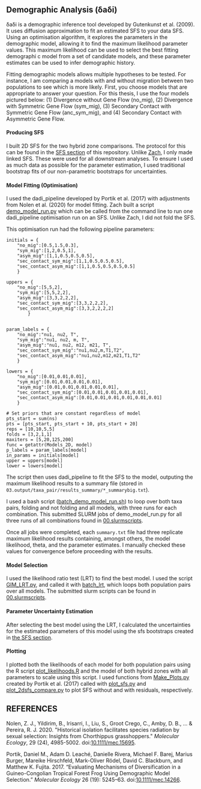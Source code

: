 ## Demographic Analysis (δaδi)
δaδi is a demographic inference tool developed by Gutenkunst et al. (2009). It uses diffusion approximation to fit an estimated SFS to your data SFS. Using an optimisation algorithm, it explores the parameters in the demographic model, allowing it to find the maximum likelihood parameter values. This maximum likelihood can be used to select the best fitting demographi
c model from a set of candidate models, and these parameter estimates can be used to infer demographic history.

Fitting demographic models allows multiple hypotheses to be tested. For instance, I am comparing a models with and without migration between two populations to see which is more likely. First, you choose models that are appropriate to answer your question. For this thesis, I use the four models pictured below: (1) Divergence without Gene Flow (no_mig), (2) Divergence with Symmetric Gene Flow (sym_mig), (3) Secondary Contact with Symmetric Gene Flow (anc_sym_mig), and (4) Secondary Contact with Asymmetric Gene Flow.

#### Producing SFS

I built 2D SFS for the two hybrid zone comparisons. The protocol for this can be found in the [SFS section](../05.SFS/) of this repository. Unlike [Zach](https://github.com/zjnolen/chorthippus_demography/tree/master/dadi#sfs-production), I only made linked SFS. These were used for all downstream analyses. To ensure I used as much data as possible for the parameter estimation, I used traditional bootstrap fits of our non-parametric bootstraps for uncertainties.

#### Model Fitting (Optimisation)

I used the dadi_pipeline developed by Portik et al. (2017) with adjustments from Nolen et al. (2020) for model fitting. Zach built a script [demo_model_run.py](/06.dadi/02.scripts/demo_model_run.py) which can be called from the command line to run one dadi_pipeline optimisation run on an SFS. Unlike Zach, I did not fold the SFS.

This optimisation run had the following pipeline parameters:


    initials = {
	    "no_mig":[0.5,1.5,0.3],
	    "sym_mig":[1,2,0.5,1],
        "asym_mig":[1,1,0.5,0.5,0.5],
        "sec_contact_sym_mig":[1,1,0.5,0.5,0.5],
        "sec_contact_asym_mig":[1,1,0.5,0.5,0.5,0.5]
        }

    uppers = {
        "no_mig":[5,5,2],
        "sym_mig":[5,5,2,2],
        "asym_mig":[3,3,2,2,2],
        "sec_contact_sym_mig":[3,3,2,2,2],
        "sec_contact_asym_mig":[3,3,2,2,2,2]
            }	

	
    param_labels = {
        "no_mig":"nu1, nu2, T",
        "sym_mig":"nu1, nu2, m, T",
        "asym_mig":"nu1, nu2, m12, m21, T",
        "sec_contact_sym_mig":"nu1,nu2,m,T1,T2",
        "sec_contact_asym_mig":"nu1,nu2,m12,m21,T1,T2"
        }

    lowers = {
        "no_mig":[0.01,0.01,0.01],
        "sym_mig":[0.01,0.01,0.01,0.01],
        "asym_mig":[0.01,0.01,0.01,0.01,0.01],
        "sec_contact_sym_mig":[0.01,0.01,0.01,0.01,0.01],
        "sec_contact_asym_mig":[0.01,0.01,0.01,0.01,0.01,0.01]
        }

    # Set priors that are constant regardless of model
    pts_start = sum(ns)
    pts = [pts_start, pts_start + 10, pts_start + 20]
    reps = [10,10,5,5]
    folds = [3,2,1,1]
    maxiters = [5,20,125,200]
    func = getattr(Models_2D, model)
    p_labels = param_labels[model]
    in_params = initials[model]
    upper = uppers[model]
    lower = lowers[model]

The script then uses dadi_pipeline to fit the SFS to the model, outputing the maximum likelihood results to a summary file (stored in `03.output/taxa_pair/results_summary/*_summarybig.txt`).

I used a bash script ([batch_demo_model_run.sh](02.scripts/batch_demo_model_run.sh)) to loop over both taxa pairs, folding and not folding and all models, with three runs for each combination. This submitted SLURM jobs of demo_model_run.py for all three runs of all combinations found in [00.slurmscripts](00.slurmscripts/).

Once all jobs were completed, each `summary.txt` file had three replicate maximum likelihood results containing, amongst others, the model likelihood, theta, and the parameter estimates. I manually checked these values for convergence before proceeding with the results. 

#### Model Selection

I used the likelihood ratio test (LRT) to find the best model. I used the script [GIM_LRT.py](02.scripts/GIM_LRT.py), and called it with [batch_lrt](02.scripts/batch_lrt.sh), which loops both population pairs over all models. The submitted slurm scripts can be found in [00.slurmscripts](00.slurmscripts/). 

#### Parameter Uncertainty Estimation

After selecting the best model using the LRT, I calculated the uncertainties for the estimated parameters of this model using the sfs bootstraps created in [the SFS section](../05.SFS/README.md). 

#### Plotting 

I plotted both the likelihoods of each model for both population pairs using the R script [plot_likelihoods.R](04.plot/plot_likelihoods.R) and the model of both hybrid zones with all parameters to scale using this script. I used functions from [Make_Plots.py](04.plot/Make_Plots.py) created by Portik et al. (2017) called with [plot_sfs.py](04.plot/plot_sfs.py) and [plot_2dsfs_compare.py](04.plot/plot_2dsfs_compare.py) to plot SFS without and with residuals, respectively.

## REFERENCES

Nolen, Z. J., Yildirim, B., Irisarri, I., Liu, S., Groot Crego, C., Amby, D. B., ... & Pereira, R. J. 2020. "Historical isolation facilitates species radiation by sexual selection: Insights from Chorthippus grasshoppers." *Molecular Ecology*, 29 (24), 4985-5002. doi:[10.1111/mec.15695](https://doi.org/10.1111/mec.15695).

Portik, Daniel M., Adam D. Leaché, Danielle Rivera, Michael F. Barej, Marius Burger, Mareike Hirschfeld, Mark-Oliver Rödel, David C. Blackburn, and Matthew K. Fujita. 2017. “Evaluating Mechanisms of Diversification in a Guineo-Congolian Tropical Forest Frog Using Demographic Model Selection.” *Molecular Ecology* 26 (19): 5245–63. doi:[10.1111/mec.14266](https://doi.org/10.1111/mec.14266).